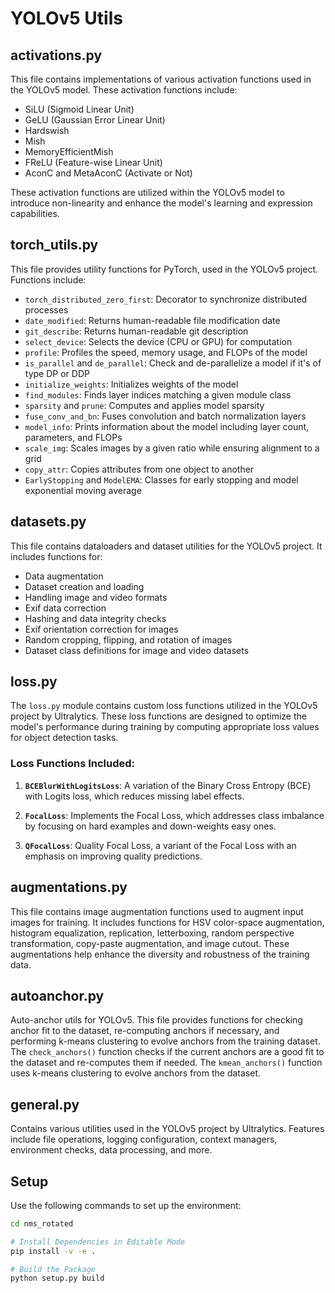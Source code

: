 # YOLOv5 Utils

## activations.py
This file contains implementations of various activation functions used in the YOLOv5 model. These activation functions include:
- SiLU (Sigmoid Linear Unit)
- GeLU (Gaussian Error Linear Unit)
- Hardswish
- Mish
- MemoryEfficientMish
- FReLU (Feature-wise Linear Unit)
- AconC and MetaAconC (Activate or Not)

These activation functions are utilized within the YOLOv5 model to introduce non-linearity and enhance the model's learning and expression capabilities.

## torch_utils.py
This file provides utility functions for PyTorch, used in the YOLOv5 project. Functions include:
- `torch_distributed_zero_first`: Decorator to synchronize distributed processes
- `date_modified`: Returns human-readable file modification date
- `git_describe`: Returns human-readable git description
- `select_device`: Selects the device (CPU or GPU) for computation
- `profile`: Profiles the speed, memory usage, and FLOPs of the model
- `is_parallel` and `de_parallel`: Check and de-parallelize a model if it's of type DP or DDP
- `initialize_weights`: Initializes weights of the model
- `find_modules`: Finds layer indices matching a given module class
- `sparsity` and `prune`: Computes and applies model sparsity
- `fuse_conv_and_bn`: Fuses convolution and batch normalization layers
- `model_info`: Prints information about the model including layer count, parameters, and FLOPs
- `scale_img`: Scales images by a given ratio while ensuring alignment to a grid
- `copy_attr`: Copies attributes from one object to another
- `EarlyStopping` and `ModelEMA`: Classes for early stopping and model exponential moving average

## datasets.py
This file contains dataloaders and dataset utilities for the YOLOv5 project. It includes functions for:
- Data augmentation
- Dataset creation and loading
- Handling image and video formats
- Exif data correction
- Hashing and data integrity checks
- Exif orientation correction for images
- Random cropping, flipping, and rotation of images
- Dataset class definitions for image and video datasets

## loss.py
The `loss.py` module contains custom loss functions utilized in the YOLOv5 project by Ultralytics. These loss functions are designed to optimize the model's performance during training by computing appropriate loss values for object detection tasks.

### Loss Functions Included:

1. **`BCEBlurWithLogitsLoss`**: A variation of the Binary Cross Entropy (BCE) with Logits loss, which reduces missing label effects.
   
2. **`FocalLoss`**: Implements the Focal Loss, which addresses class imbalance by focusing on hard examples and down-weights easy ones.

3. **`QFocalLoss`**: Quality Focal Loss, a variant of the Focal Loss with an emphasis on improving quality predictions.


## augmentations.py
This file contains image augmentation functions used to augment input images for training. It includes functions for HSV color-space augmentation, histogram equalization, replication, letterboxing, random perspective transformation, copy-paste augmentation, and image cutout. These augmentations help enhance the diversity and robustness of the training data.

## autoanchor.py
Auto-anchor utils for YOLOv5. This file provides functions for checking anchor fit to the dataset, re-computing anchors if necessary, and performing k-means clustering to evolve anchors from the training dataset. The `check_anchors()` function checks if the current anchors are a good fit to the dataset and re-computes them if needed. The `kmean_anchors()` function uses k-means clustering to evolve anchors from the dataset.

## general.py
Contains various utilities used in the YOLOv5 project by Ultralytics. Features include file operations, logging configuration, context managers, environment checks, data processing, and more.

## Setup

Use the following commands to set up the environment:

```bash
cd nms_rotated

# Install Dependencies in Editable Mode
pip install -v -e .

# Build the Package
python setup.py build

